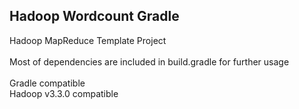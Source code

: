 ## Hadoop Wordcount Gradle

Hadoop MapReduce Template Project<br><br>
Most of dependencies are included in build.gradle for further usage<br><br>
Gradle compatible<br>
Hadoop v3.3.0 compatible<br>
